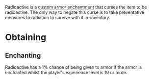 Radioactive is a [custom armor enchantment](Custom-Enchantments) that curses the item to be radioactive. The only way to negate this curse is to take preventative measures to radiation to survive with it in-inventory.

# Obtaining

## Enchanting

Radioactive has a 1% chance of being given to armor if the armor is enchanted whilst the player's experience level is 10 or more.
